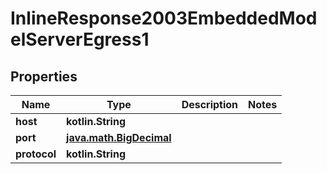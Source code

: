
# InlineResponse2003EmbeddedModelServerEgress1

## Properties
Name | Type | Description | Notes
------------ | ------------- | ------------- | -------------
**host** | **kotlin.String** |  | 
**port** | [**java.math.BigDecimal**](java.math.BigDecimal.md) |  | 
**protocol** | **kotlin.String** |  | 



